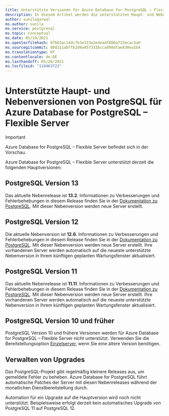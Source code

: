 ```yaml
---
title: Unterstützte Versionen für Azure Database for PostgreSQL – Flexible Server
description: In diesem Artikel werden die unterstützten Haupt- und Nebenversionen von PostgreSQL in Azure Database for PostgreSQL – Flexible Server beschrieben.
author: sunilagarwal
ms.author: sunila
ms.service: postgresql
ms.topic: conceptual
ms.date: 05/19/2021
ms.openlocfilehash: 07663ac14dcfb3e323a2edeadf886a715ecac3a0
ms.sourcegitcommit: 80d311abffb2d9a457333bcca898dfae830ea1b4
ms.translationtype: HT
ms.contentlocale: de-DE
ms.lasthandoff: 05/26/2021
ms.locfileid: "110463722"
---
```

# <a name="supported-postgresql-major-versions-in-azure-database-for-postgresql---flexible-server"></a>Unterstützte Haupt- und Nebenversionen von PostgreSQL für Azure Database for PostgreSQL – Flexible Server

> [!IMPORTANT]
> Azure Database for PostgreSQL – Flexible Server befindet sich in der Vorschau.

Azure Database for PostgreSQL – Flexible Server unterstützt derzeit die folgenden Hauptversionen:

## <a name="postgresql-version-13"></a>PostgreSQL Version 13

Das aktuelle Nebenrelease ist **13.2**. Informationen zu Verbesserungen und Fehlerbehebungen in diesem Release finden Sie in der [Dokumentation zu PostgreSQL](https://www.postgresql.org/docs/12/static/release-13-2.html). Mit dieser Nebenversion werden neue Server erstellt. 

## <a name="postgresql-version-12"></a>PostgreSQL Version 12

Die aktuelle Nebenversion ist **12.6**. Informationen zu Verbesserungen und Fehlerbehebungen in diesem Release finden Sie in der [Dokumentation zu PostgreSQL](https://www.postgresql.org/docs/12/static/release-12-6.html). Mit dieser Nebenversion werden neue Server erstellt. Ihre vorhandenen Server werden automatisch auf die neueste unterstützte Nebenversion in Ihrem künftigen geplanten Wartungsfenster aktualisiert.

## <a name="postgresql-version-11"></a>PostgreSQL Version 11

Das aktuelle Nebenrelease ist **11.11**. Informationen zu Verbesserungen und Fehlerbehebungen in diesem Release finden Sie in der [Dokumentation zu PostgreSQL](https://www.postgresql.org/docs/11/static/release-11-11.html). Mit dieser Nebenversion werden neue Server erstellt. Ihre vorhandenen Server werden automatisch auf die neueste unterstützte Nebenversion in Ihrem künftigen geplanten Wartungsfenster aktualisiert.

## <a name="postgresql-version-10-and-older"></a>PostgreSQL Version 10 und früher

PostgreSQL Version 10 und frühere Versionen werden für Azure Database for PostgreSQL – Flexible Server nicht unterstützt. Verwenden Sie die Bereitstellungsoption [Einzelserver](../concepts-supported-versions.md), wenn Sie eine ältere Version benötigen.

## <a name="managing-upgrades"></a>Verwalten von Upgrades

Das PostgreSQL-Projekt gibt regelmäßig kleinere Releases aus, um gemeldete Fehler zu beheben. Azure Database for PostgreSQL führt automatische Patches der Server mit diesen Nebenreleases während der monatlichen Dienstbereitstellung durch.

Automation für ein Upgrade auf die Hauptversion wird noch nicht unterstützt. Beispielsweise erfolgt derzeit kein automatisches Upgrade von PostgreSQL 11 auf PostgreSQL 12.<!-- To upgrade to the next major version, create a [database dump and restore](howto-migrate-using-dump-and-restore.md) to a server that was created with the new engine version.-->

<!--
## Next steps

For information on supported PostgreSQL extensions, see [the extensions document](concepts-extensions.md).
-->